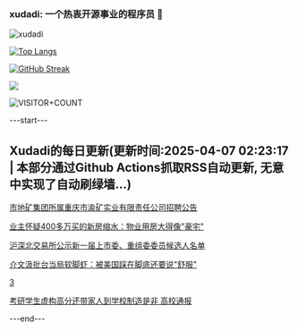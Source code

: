 ### xudadi: 一个热衷开源事业的程序员 👋

![xudadi](https://github-readme-stats-git-masterorgs-github-readme-stats-team.vercel.app/api?username=xudadi)

[![Top Langs](https://github-readme-stats.vercel.app/api/top-langs/?username=xudadi)](https://github.com/anuraghazra/github-readme-stats)

[![GitHub Streak](https://streak-stats.demolab.com?user=xudadi&locale=zh_Hans)](https://git.io/streak-stats)

![](https://raw.githubusercontent.com/xudadi/xudadi/main/assets/github-contribution-grid-snake.svg)

![VISITOR+COUNT](https://komarev.com/ghpvc/?username=xudadi&label=VISITOR+COUNT)


---start---

## Xudadi的每日更新(更新时间:2025-04-07 02:23:17 | 本部分通过Github Actions抓取RSS自动更新, 无意中实现了自动刷绿墙...)

[市地矿集团所属重庆市渝矿实业有限责任公司招聘公告](https://www.gongkaoleida.com/article/2347761)

[业主怀疑400多万买的新房缩水：物业用房大得像"豪宅"](https://m.163.com/news/article/JSG32RCA0534P59R.html)

[沪深北交易所公示新一届上市委、重组委委员候选人名单](https://m.163.com/news/article/JSFUSV5F0519DFFO.html)

[介文汲批台当局软脚虾：被美国踩在脚底还要说"舒服"](https://m.163.com/news/article/JSFQ0LM70514EGPO.html)

[3](https://m.163.com/touch/news/sub/domestic)

[考研学生虚构高分还带家人到学校制造是非 高校通报](https://m.163.com/news/article/JSF2F44K05129QAF.html)

---end---
